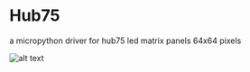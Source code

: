 # Hub75
a micropython driver for hub75 led matrix panels 64x64 pixels

![alt text]([http://url/to/img.png](https://github.com/andycrook/Hub75/blob/main/hub75_image.jpg))
